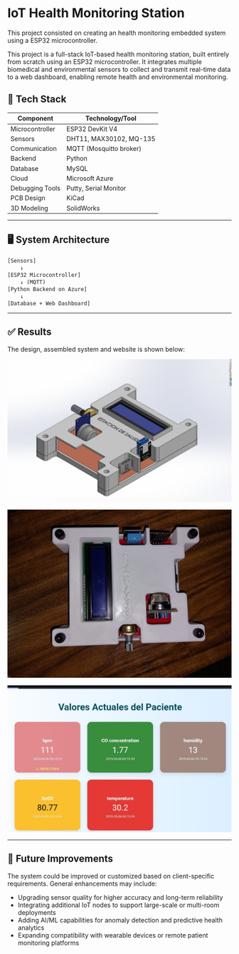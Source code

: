 # IoT Health Monitoring Station

This project consisted on creating an health monitoring embedded system using a ESP32 microcontroller.

This project is a full-stack IoT-based health monitoring station, built entirely from scratch using an ESP32 microcontroller. It integrates multiple biomedical and environmental sensors to collect and transmit real-time data to a web dashboard, enabling remote health and environmental monitoring.

## 🧰 Tech Stack

| Component      | Technology/Tool          |
|----------------|--------------------------|
| Microcontroller| ESP32 DevKit V4          |
| Sensors        | DHT11, MAX30102, MQ-135  |
| Communication  | MQTT (Mosquitto broker)  |
| Backend        | Python                   |
| Database       | MySQL                    |
| Cloud          | Microsoft Azure          |
| Debugging Tools| Putty, Serial Monitor    |
| PCB Design     | KiCad                    |
| 3D Modeling    | SolidWorks               |

---
## 🖥️ System Architecture

```text
[Sensors]
    ↓
[ESP32 Microcontroller]
    ↓ (MQTT)
[Python Backend on Azure]
    ↓
[Database + Web Dashboard]
```

---
## ✅ Results

The design, assembled system and website is shown below:

![3D Model](Photos/3D_model.jpg)

![Health Station result](Photos/Health_Station_result.jpg)

![Website](Photos/website.png)

---

## 🔭 Future Improvements

The system could be improved or customized based on client-specific requirements. General enhancements may include:

- Upgrading sensor quality for higher accuracy and long-term reliability
- Integrating additional IoT nodes to support large-scale or multi-room deployments
- Adding AI/ML capabilities for anomaly detection and predictive health analytics
- Expanding compatibility with wearable devices or remote patient monitoring platforms


